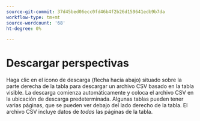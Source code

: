```yaml
---
source-git-commit: 37d45bed06ecc0fd46b4f2b26d159641edb9b7da
workflow-type: tm+mt
source-wordcount: '68'
ht-degree: 0%

---
```

# Descargar perspectivas

Haga clic en el icono de descarga (flecha hacia abajo) situado sobre la parte derecha de la tabla para descargar un archivo CSV basado en la tabla visible. La descarga comienza automáticamente y coloca el archivo CSV en la ubicación de descarga predeterminada. Algunas tablas pueden tener varias páginas, que se pueden ver debajo del lado derecho de la tabla. El archivo CSV incluye datos de _todas_ las páginas de la tabla.
